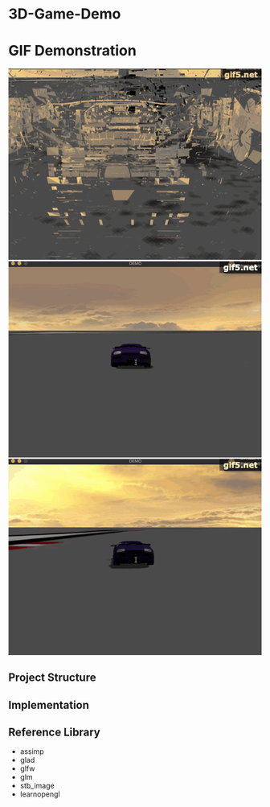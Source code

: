 # 3D-Game-Demo
# GIF Demonstration
![GIF](https://github.com/Alannnnnn/OpenGL-Demo/blob/master/gif5.gif)
![GIF](https://github.com/Alannnnnn/OpenGL-Demo/blob/master/gif3.gif)
![GIF](https://github.com/Alannnnnn/OpenGL-Demo/blob/master/gif4.gif)

## Project Structure

## Implementation

## Reference Library

- assimp
- glad
- glfw
- glm
- stb_image
- learnopengl
